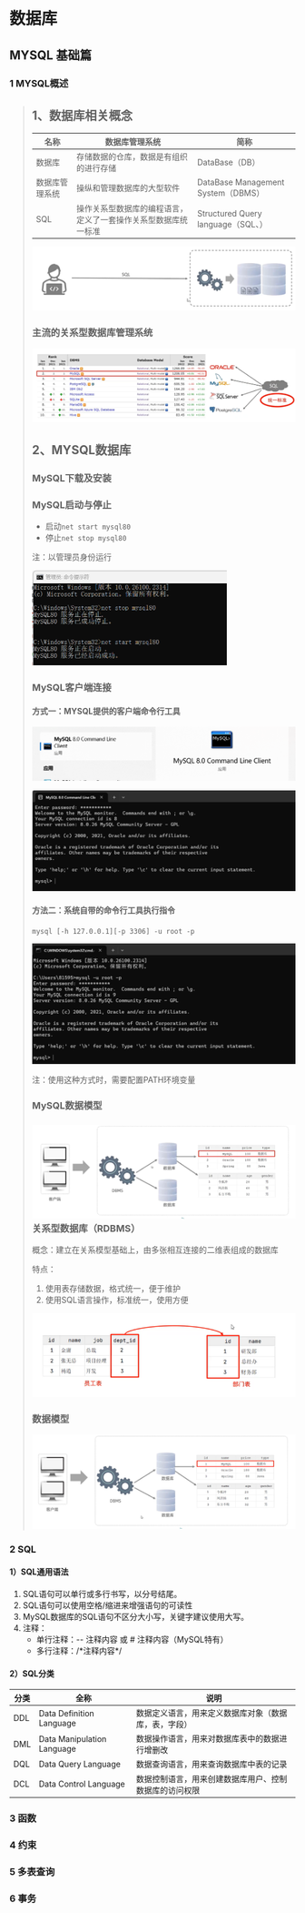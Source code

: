# 数据库

## MYSQL 基础篇

### 1 MYSQL概述

> ## 1、数据库相关概念
>
> | 名称           | 数据库管理系统                                               | 简称                               |
> | -------------- | ------------------------------------------------------------ | ---------------------------------- |
> | 数据库         | 存储数据的仓库，数据是有组织的进行存储                       | DataBase（DB）                     |
> | 数据库管理系统 | 操纵和管理数据库的大型软件                                   | DataBase Management System（DBMS） |
> | SQL            | 操作关系型数据库的编程语言，定义了一套操作关系型数据库统一标准 | Structured Query language（SQL、） |
>
> ![image-20241119083429791](mysql.assets/image-20241119083429791.png)
>
> ### 主流的关系型数据库管理系统
>
> ![image-20241119083614647](mysql.assets/image-20241119083614647.png)
>
> ## 2、MYSQL数据库
>
> ### MySQL下载及安装
>
> ### MySQL启动与停止
>
> + 启动`net start mysql80`
> + 停止`net stop mysql80`
>
> 注：以管理员身份运行
>
>  <img src="mysql.assets/image-20241119091249677.png" alt="image-20241119091249677" style="zoom:50%;" />
>
> ### MySQL客户端连接
>
> #### 方式一：MYSQL提供的客户端命令行工具
>
> ![image-20241119091449608](mysql.assets/image-20241119091449608.png)
>
> ![image-20241119091522208](mysql.assets/image-20241119091522208.png)
>
> #### 方法二：系统自带的命令行工具执行指令
>
> `mysql [-h 127.0.0.1][-p 3306] -u root -p`
>
> ![image-20241119092212531](mysql.assets/image-20241119092212531.png)
>
> 注：使用这种方式时，需要配置PATH环境变量
>
> ### MySQL数据模型
>
> ### ![image-20241119092417889](mysql.assets/image-20241119092417889.png)关系型数据库（RDBMS）
>
> 概念：建立在关系模型基础上，由多张相互连接的二维表组成的数据库
>
> 特点：
>
> 1. 使用表存储数据，格式统一，便于维护
> 2. 使用SQL语言操作，标准统一，使用方便
>
> ![image-20241119231604053](mysql.assets/image-20241119231604053.png)
>
> ### 数据模型
>
> ![image-20241119231738620](mysql.assets/image-20241119231738620.png)

### 2 SQL

#### 1）SQL通用语法

1. SQL语句可以单行或多行书写，以分号结尾。
2. SQL语句可以使用空格/缩进来增强语句的可读性
3. MySQL数据库的SQL语句不区分大小写，关键字建议使用大写。
4. 注释：
   + 单行注释：-- 注释内容 或 # 注释内容（MySQL特有）
   + 多行注释：/\*注释内容\*/

#### 2）SQL分类

| 分类 | 全称                       | 说明                                                   |
| ---- | -------------------------- | ------------------------------------------------------ |
| DDL  | Data Definition Language   | 数据定义语言，用来定义数据库对象（数据库，表，字段）   |
| DML  | Data Manipulation Language | 数据操作语言，用来对数据库表中的数据进行增删改         |
| DQL  | Data Query Language        | 数据查询语言，用来查询数据库中表的记录                 |
| DCL  | Data Control Language      | 数据控制语言，用来创建数据库用户、控制数据库的访问权限 |



### 3 函数

### 4 约束

### 5 多表查询

### 6 事务